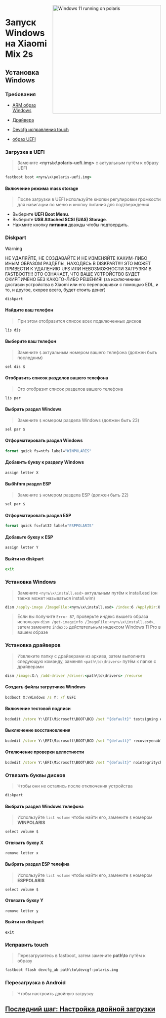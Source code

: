 <img align="right" src="https://github.com/n00b69/woa-polaris/blob/main/polaris.png" width="350" alt="Windows 11 running on polaris">

# Запуск Windows на Xiaomi Mix 2s

## Установка Windows

### Требования
- [ARM образ Windows](https://worproject.com/esd)
  
- [Драйвера](https://github.com/n00b69/woa-polaris/releases/tag/Drivers)

- [Devcfg исправления touch](https://github.com/n00b69/woa-polaris/releases/download/Files/devcfg-polaris.img)
  
- [образ UEFI](https://github.com/n00b69/woa-polaris/releases/tag/UEFI)

### Загрузка в UEFI
> Замените **<путь\к\polaris-uefi.img>** с актуальным путём к образу UEFI
```cmd
fastboot boot <путь\к\polaris-uefi.img>
```

#### Включение режима mass storage
> После загрузки в UEFI используйте кнопки регулировки громкости для навигации по меню и кнопку питания для подтверждения
- Выберите **UEFI Boot Menu**.
- Выберите **USB Attached SCSI (UAS) Storage**.
- Нажмите кнопку **питания** дважды чтобы подтвердить.

### Diskpart
> [!WARNING]
> НЕ УДАЛЯЙТЕ, НЕ СОЗДАВАЙТЕ И НЕ ИЗМЕНЯЙТЕ КАКИМ-ЛИБО ИНЫМ ОБРАЗОМ РАЗДЕЛЫ, НАХОДЯСЬ В DISKPART!!!! ЭТО МОЖЕТ ПРИВЕСТИ К УДАЛЕНИЮ UFS ИЛИ НЕВОЗМОЖНОСТИ ЗАГРУЗКИ В FASTBOOT!!!! ЭТО ОЗНАЧАЕТ, ЧТО ВАШЕ УСТРОЙСТВО БУДЕТ ОКИРПИЧЕНО БЕЗ КАКОГО-ЛИБО РЕШЕНИЯ! (за исключением доставки устройства в Xiaomi или его перепрошивки с помощью EDL, и то, и другое, скорее всего, будет стоить денег)
```cmd
diskpart
```

#### Найдите ваш телефон
> При этом отобразится список всех подключенных дисков
```cmd
lis dis
```

#### Выберите ваш телефон
> Замените `$` актуальным номером вашего телефона (должен быть последним)
```cmd
sel dis $
```

#### Отобразить список разделов вашего телефона
> Это отобразит список разделов вашего телефона 
```cmd
lis par
```

#### Выбрать раздел Windows 
> Замените `$` номером раздела Windows (должен быть 23)
```cmd
sel par $
```

#### Отформатировать раздел Windows
```cmd
format quick fs=ntfs label="WINPOLARIS"
```

#### Добавить букву к разделу Windows
```cmd
assign letter X
```

#### Выбhfnm раздел ESP
> Замените `$` номером раздела ESP (должен быть 22)
```cmd
sel par $
```

#### Отформатировать раздел ESP
```cmd
format quick fs=fat32 label="ESPPOLARIS"
```

#### Добавьте букву к ESP
```cmd
assign letter Y
```

#### Выйти из diskpart
```cmd
exit
```

### Установка Windows
> Замените `<путь\к\install.esd>` актуальным путём к install.esd (он также может называться install.wim)
```cmd
dism /apply-image /ImageFile:<путь\к\install.esd> /index:6 /ApplyDir:X:\
```

> Если вы получите `Error 87`, проверьте индекс вышего образа используя `dism /get-imageinfo /ImageFile:<путь\к\install.esd>`, затем замените `index:6` действтельным индексом Windows 11 Pro в вашем образе

### Установка драйверов
> Извлеките папку с драйверами из архива, затем выполните следующую команду, заменяя `<path\to\drivers>` путём к папке с драйверами
```cmd
dism /image:X:\ /add-driver /driver:<path\to\drivers> /recurse
```
  
#### Создать файлы загрузчика Windows
```cmd
bcdboot X:\Windows /s Y: /f UEFI
```

#### Включение тестовой подписи
```cmd
bcdedit /store Y:\EFI\Microsoft\BOOT\BCD /set "{default}" testsigning on
```

#### Выключение восстановления 
```cmd
bcdedit /store Y:\EFI\Microsoft\BOOT\BCD /set "{default}" recoveryenabled no
```

#### Отключение проверки целостности
```cmd
bcdedit /store Y:\EFI\Microsoft\BOOT\BCD /set "{default}" nointegritychecks on
```

### Отвязать буквы дисков
> Чтобы они не остались после отключения устройства
```cmd
diskpart
```

#### Выбрать раздел Windows телефона
> Используйте `list volume` чтобы найти его, замените `$` номером **WINPOLARIS**
```diskpart
select volume $
```

#### Отвязать букву X
```diskpart
remove letter x
```

#### Выбрать раздел ESP телефна
> Используйте `list volume` чтобы найти его, замените `$` номером **ESPPOLARIS**
```diskpart
select volume $
```

#### Отвязать букву Y
```diskpart
remove letter y
```

#### Выйти из diskpart
```diskpart
exit
```

### Исправить touch
> Перезагрузитесь в fastboot, затем замените **path\to** путём к образу
```cmd
fastboot flash devcfg_ab path\to\devcgf-polaris.img
```

### Перезагрузка в Android
> Чтобы настроить двойную загрузку

## [Последний шаг: Настройка двойной загрузки](dualboot-ru.md)
